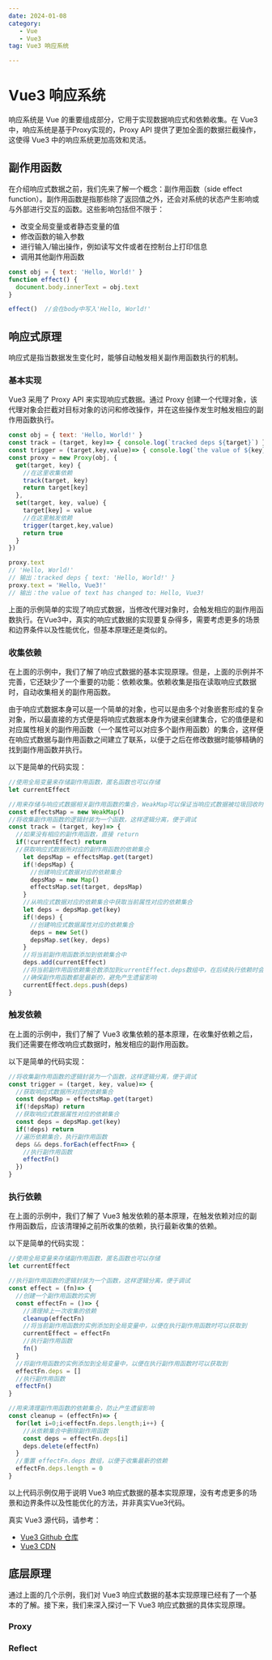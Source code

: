 ```yaml
---
date: 2024-01-08
category: 
   - Vue
   - Vue3
tag: Vue3 响应系统

---
```


# Vue3 响应系统

响应系统是 Vue 的重要组成部分，它用于实现数据响应式和依赖收集。在 Vue3 中，响应系统是基于Proxy实现的，Proxy API 提供了更加全面的数据拦截操作，这使得 Vue3 中的响应系统更加高效和灵活。

## 副作用函数
在介绍响应式数据之前，我们先来了解一个概念：副作用函数（side effect function）。副作用函数是指那些除了返回值之外，还会对系统的状态产生影响或与外部进行交互的函数。这些影响包括但不限于：

* 改变全局变量或者静态变量的值
* 修改函数的输入参数
* 进行输入/输出操作，例如读写文件或者在控制台上打印信息
* 调用其他副作用函数

```js
const obj = { text: 'Hello, World!' }
function effect() {
  document.body.innerText = obj.text
}

effect()  //会在body中写入'Hello, World!'
```
## 响应式原理
响应式是指当数据发生变化时，能够自动触发相关副作用函数执行的机制。
### 基本实现
Vue3 采用了 Proxy API 来实现响应式数据。通过 Proxy 创建一个代理对象，该代理对象会拦截对目标对象的访问和修改操作，并在这些操作发生时触发相应的副作用函数执行。

```js
const obj = { text: 'Hello, World!' }
const track = (target, key)=> { console.log(`tracked deps ${target}`) }
const trigger = (target,key,value)=> { console.log(`the value of ${key} has changed to: ${value}`) }
const proxy = new Proxy(obj, {
  get(target, key) {
    //在这里收集依赖
    track(target, key)
    return target[key]
  },
  set(target, key, value) {
    target[key] = value
    //在这里触发依赖
    trigger(target,key,value)
    return true
  }  
})

proxy.text  
// 'Hello, World!'
// 输出：tracked deps { text: 'Hello, World!' }
proxy.text = 'Hello, Vue3!'
// 输出：the value of text has changed to: Hello, Vue3!
```
上面的示例简单的实现了响应式数据，当修改代理对象时，会触发相应的副作用函数执行。在Vue3中，真实的响应式数据的实现要复杂得多，需要考虑更多的场景和边界条件以及性能优化，但基本原理还是类似的。

### 收集依赖
在上面的示例中，我们了解了响应式数据的基本实现原理。但是，上面的示例并不完善，它还缺少了一个重要的功能：依赖收集。依赖收集是指在读取响应式数据时，自动收集相关的副作用函数。
        
由于响应式数据本身可以是一个简单的对象，也可以是由多个对象嵌套形成的复杂对象，所以最直接的方式便是将响应式数据本身作为键来创建集合，它的值便是和对应属性相关的副作用函数（一个属性可以对应多个副作用函数）的集合，这样便在响应式数据与副作用函数之间建立了联系，以便于之后在修改数据时能够精确的找到副作用函数并执行。

以下是简单的代码实现：   
```js
//使用全局变量来存储副作用函数，匿名函数也可以存储
let currentEffect

//用来存储与响应式数据相关副作用函数的集合，WeakMap可以保证当响应式数据被垃圾回收时，对应的副作用函数也会被自动清除
const effectsMap = new WeakMap()
//将收集副作用函数的逻辑封装为一个函数，这样逻辑分离，便于调试
const track = (target, key)=> {
  //如果没有相应的副作用函数，直接 return
  if(!currentEffect) return
  //获取响应式数据所对应的副作用函数的依赖集合
    let depsMap = effectsMap.get(target)
    if(!depsMap) {
      //创建响应式数据对应的依赖集合
      depsMap = new Map()
      effectsMap.set(target, depsMap)
    }
    //从响应式数据对应的依赖集合中获取当前属性对应的依赖集合
    let deps = depsMap.get(key)
    if(!deps) {
      //创建响应式数据属性对应的依赖集合
      deps = new Set()
      depsMap.set(key, deps)
    }
    //将当前副作用函数添加到依赖集合中
    deps.add(currentEffect)
    //将当前副作用函依赖集合数添加到currentEffect.deps数组中，在后续执行依赖时会用来清理副作用函数
    //确保副作用函数都是最新的，避免产生遗留影响
    currentEffect.deps.push(deps)
}

```

### 触发依赖
在上面的示例中，我们了解了 Vue3 收集依赖的基本原理，在收集好依赖之后，我们还需要在修改响应式数据时，触发相应的副作用函数。
    
以下是简单的代码实现：    
```js
//将收集副作用函数的逻辑封装为一个函数，这样逻辑分离，便于调试
const trigger = (target, key, value)=> {
  //获取响应式数据所对应的依赖集合
  const depsMap = effectsMap.get(target)
  if(!depsMap) return
  //获取响应式数据属性对应的依赖集合
  const deps = depsMap.get(key)
  if(!deps) return
  //遍历依赖集合，执行副作用函数
  deps && deps.forEach(effectFn=> {
    //执行副作用函数
    effectFn()
  })
}
```

### 执行依赖
在上面的示例中，我们了解了 Vue3 触发依赖的基本原理，在触发依赖对应的副作用函数后，应该清理掉之前所收集的依赖，执行最新收集的依赖。

以下是简单的代码实现：    
```js
//使用全局变量来存储副作用函数，匿名函数也可以存储
let currentEffect

//执行副作用函数的逻辑封装为一个函数，这样逻辑分离，便于调试
const effect = (fn)=> {
  //创建一个副作用函数的实例
  const effectFn = ()=> {
    //清理掉上一次收集的依赖
    cleanup(effectFn)
    //将当前副作用函数的实例添加到全局变量中，以便在执行副作用函数时可以获取到
    currentEffect = effectFn
    //执行副作用函数
    fn()
  }
  //将副作用函数的实例添加到全局变量中，以便在执行副作用函数时可以获取到
  effectFn.deps = []
  //执行副作用函数
  effectFn()
}

//用来清理副作用函数的依赖集合，防止产生遗留影响
const cleanup = (effectFn)=> {
  for(let i=0;i<effectFn.deps.length;i++) {
    //从依赖集合中删除副作用函数
    const deps = effectFn.deps[i]
    deps.delete(effectFn)
  }
  //重置 effectFn.deps 数组，以便于收集最新的依赖
  effectFn.deps.length = 0
}
```

<Minfo>

以上代码示例仅用于说明 Vue3 响应式数据的基本实现原理，没有考虑更多的场景和边界条件以及性能优化的方法，并非真实Vue3代码。

真实 Vue3 源代码，请参考：

* [Vue3 Github 仓库](https://github.com/vuejs/)
* [Vue3 CDN](https://unpkg.com/vue@3/dist/vue.global.js)

</Minfo>

## 底层原理
通过上面的几个示例，我们对 Vue3 响应式数据的基本实现原理已经有了一个基本的了解。接下来，我们来深入探讨一下 Vue3 响应式数据的具体实现原理。

### Proxy

### Reflect
